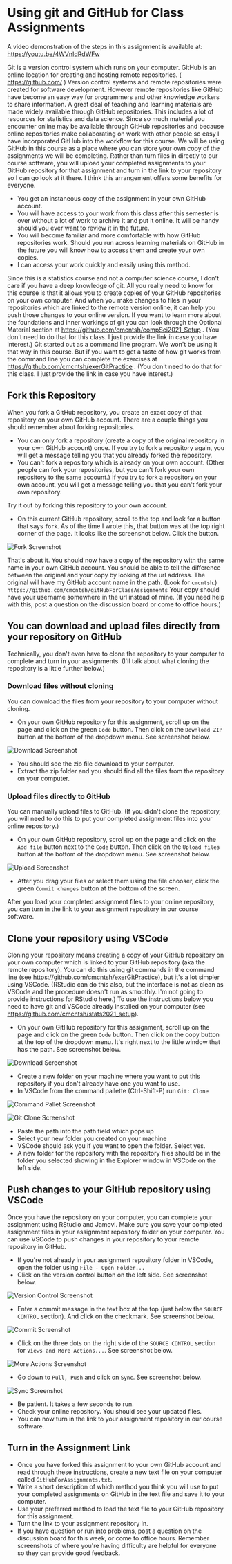 # Using git and GitHub for Class Assignments

A video demonstration of the steps in this assignment is available at: https://youtu.be/4WVnIdRdWFw


Git is a version control system which runs on your computer. GitHub is an online location for creating and hosting remote repositories. ( https://github.com/ ) Version control systems and remote repositories were created for software development. However remote repositories like GitHub have become an easy way for programmers and other knowledge workers to share information. A great deal of teaching and learning materials are made widely available through GitHub repositories. This includes a lot of resources for statistics and data science. Since so much material you encounter online may be available through GitHub repositories and because online repositories make collaborating on work with other people so easy I have incorporated GitHub into the workflow for this course. We will be using GitHub in this course as a place where you can store your own copy of the assignments we will be completing. Rather than turn files in directly to our course software, you will upload your completed assignments to your GitHub repository for that assignment and turn in the link to your repository so I can go look at it there. I think this arrangement offers some benefits for everyone.

* You get an instaneous copy of the assignment in your own GitHub account.
* You will have access to your work from this class after this semester is over without a lot of work to archive it and put it online. It will be handy should you ever want to review it in the future.
* You will become familiar and more comfortable with how GitHub repositories work. Should you run across learning materials on GitHub in the future you will know how to access them and create your own copies.
* I can access your work quickly and easily using this method.

Since this is a statistics course and not a computer science course, I don't care if you have a deep knowledge of git. All you really need to know for this course is that it allows you to create copies of your GitHub repositories on your own computer. And when you make changes to files in your repositories which are linked to the remote version online, it can help you push those changes to your online version. If you want to learn more about the foundations and inner workings of git you can look through the Optional Material section at https://github.com/cmcntsh/compSci2021_Setup . (You don't need to do that for this class. I just provide the link in case you have interest.) Git started out as a command line program. We won't be using it that way in this course. But if you want to get a taste of how git works from the command line you can complete the exercises at https://github.com/cmcntsh/exerGitPractice . (You don't need to do that for this class. I just provide the link in case you have interest.)

## Fork this Repository

When you fork a GitHub repository, you create an exact copy of that repository on your own GitHub account. There are a couple things you should remember about forking repositories.

* You can only fork a repository (create a copy of the original repository in your own GitHub account) once. If you try to fork a repository again, you will get a message telling you that you already forked the repository. 
* You can't fork a repository which is already on your own account. (Other people can fork your repositories, but you can't fork your own repository to the same account.) If you try to fork a repository on your own account, you will get a message telling you that you can't fork your own repository.

Try it out by forking this repository to your own account.

* On this current GitHub repository, scroll to the top and look for a button that says `fork`. As of the time I wrote this, that button was at the top right corner of the page. It looks like the screenshot below. Click the button.

![Fork Screenshot](https://github.com/cmcntsh/gitHubForClassAssignments/blob/main/images/forkImage.png?raw=true)

That's about it. You should now have a copy of the repository with the same name in your own GitHub account. You should be able to tell the difference between the original and your copy by looking at the url address. The original will have my GitHub account name in the path. (Look for `cmcntsh`.) `https://github.com/cmcntsh/gitHubForClassAssignments` Your copy should have your username somewhere in the url instead of mine. (If you need help with this, post a question on the discussion board or come to office hours.)

## You can download and upload files directly from your repository on GitHub

Technically, you don't even have to clone the repository to your computer to complete and turn in your assignments. (I'll talk about what cloning the repository is a little further below.)

### Download files without cloning

You can download the files from your repository to your computer without cloning.

* On your own GitHub repository for this assignment, scroll up on the page and click on the green `Code` button. Then click on the `Download ZIP` button at the bottom of the dropdown menu. See screenshot below.

![Download Screenshot](https://github.com/cmcntsh/gitHubForClassAssignments/blob/main/images/downloadZip.png?raw=true)

* You should see the zip file download to your computer.
* Extract the zip folder and you should find all the files from the repository on your computer.

### Upload files directly to GitHub

You can manually upload files to GitHub. (If you didn't clone the repository, you will need to do this to put your completed assignment files into your online repository.)

* On your own GitHub repository, scroll up on the page and click on the `Add file` button next to the `Code` button. Then click on the `Upload files` button at the bottom of the dropdown menu. See screenshot below.

![Upload Screenshot](https://github.com/cmcntsh/gitHubForClassAssignments/blob/main/images/GitHubUpload.png?raw=true)

* After you drag your files or select them using the file chooser, click the green `Commit changes` button at the bottom of the screen.

After you load your completed assignment files to your online repository, you can turn in the link to your assignment repository in our course software.

## Clone your repository using VSCode

Cloning your repository means creating a copy of your GitHub repository on your own computer which is linked to your GitHub repository (aka the remote repository). You can do this using git commands in the command line (see https://github.com/cmcntsh/exerGitPractice), but it's a lot simpler using VSCode. (RStudio can do this also, but the interface is not as clean as VSCode and the procedure doesn't run as smoothly. I'm not going to provide instructions for RStudio here.) To use the instructions below you need to have git and VSCode already installed on your computer (see https://github.com/cmcntsh/stats2021_setup).

* On your own GitHub repository for this assignment, scroll up on the page and click on the green `Code` button. Then click on the copy button at the top of the dropdown menu. It's right next to the little window that has the path. See screenshot below.

![Download Screenshot](https://github.com/cmcntsh/gitHubForClassAssignments/blob/main/images/downloadZip.png?raw=true)

* Create a new folder on your machine where you want to put this repository if you don't already have one you want to use.
* In VSCode from the command pallette (Ctrl-Shift-P) run `Git: Clone`

![Command Pallet Screenshot](https://github.com/cmcntsh/gitHubForClassAssignments/blob/main/images/VSCcommand.png?raw=true)

![Git Clone Screenshot](https://github.com/cmcntsh/gitHubForClassAssignments/blob/main/images/VSCgitClone.png?raw=true)

* Paste the path into the path field which pops up
* Select your new folder you created on your machine
* VSCode should ask you if you want to open the folder. Select yes.
* A new folder for the repository with the repository files should be in the folder you selected showing in the Explorer window in VSCode on the left side.

## Push changes to your GitHub repository using VSCode

Once you have the repository on your computer, you can complete your assignment using RStudio and Jamovi. Make sure you save your completed assignment files in your assignment repository folder on your computer. You can use VSCode to push changes in your repository to your remote repository in GitHub.

* If you're not already in your assignment repository folder in VSCode, open the folder using `File - Open Folder...`
* Click on the version control button on the left side. See screenshot below.

![Version Control Screenshot](https://github.com/cmcntsh/gitHubForClassAssignments/blob/main/images/VSCversionControl.png?raw=true)

* Enter a commit message in the text box at the top (just below the `SOURCE CONTROL` section). And click on the checkmark. See screenshot below.

![Commit Screenshot](https://github.com/cmcntsh/gitHubForClassAssignments/blob/main/images/VSCcommit.png?raw=true)

* Click on the three dots on the right side of the `SOURCE CONTROL` section for `Views and More Actions...`. See screenshot below.

![More Actions Screenshot](https://github.com/cmcntsh/gitHubForClassAssignments/blob/main/images/VSCMoreActions.png?raw=true)

* Go down to `Pull, Push` and click on `Sync`. See screenshot below.

![Sync Screenshot](https://github.com/cmcntsh/gitHubForClassAssignments/blob/main/images/VSCsync.png?raw=true)

* Be patient. It takes a few seconds to run.
* Check your online repository. You should see your updated files.
* You can now turn in the link to your assignment repository in our course software.

## Turn in the Assignment Link

* Once you have forked this assignment to your own GitHub account and read through these instructions, create a new text file on your computer called `GitHubForAssignments.txt`.
* Write a short description of which method you think you will use to put your completed assignments on GitHub in the text file and save it to your computer.
* Use your preferred method to load the text file to your GitHub repository for this assignment.
* Turn the link to your assignment repository in.
* If you have question or run into problems, post a question on the discussion board for this week, or come to office hours. Remember screenshots of where you're having difficulty are helpful for everyone so they can provide good feedback.

